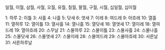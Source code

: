 일월,
이월,
삼월,
사월,
오월,
유월,
칠월,
팔월,
구월,
시월,
십일월,
십이월

1: 하루
2: 이틀
3: 사흘
4: 나흘
5: 닷새
6: 엿새
7: 이레
8: 여드레
9: 아흐레
10: 열흘
11: 열하루
12: 열이틀
13: 열사흘
14: 열나흘
15: 열닷새
16: 열엿새
17: 열이레
18: 열여드레
19: 열아흐레
20: 스무날
21: 스물하루
22: 스물이틀
23: 스물사흘
24: 스물나흘
25: 스물닷새
26: 스물엿새
27: 스물이레
28: 스물여드레
29: 스물아흐레
30: 서른날
31: 서른하루날
